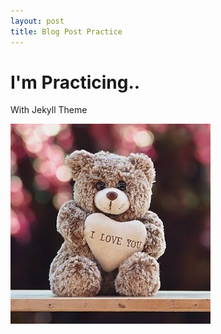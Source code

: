 ```yaml
---
layout: post
title: Blog Post Practice
---
```


# I'm Practicing..

With Jekyll Theme

![곰돌이](/images/bear.jpg)
